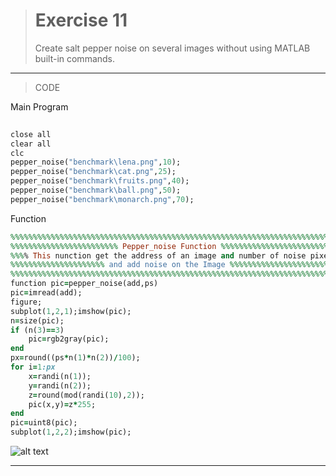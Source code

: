 
> # Exercise 11
> Create salt pepper noise on several images without using MATLAB built-in commands. 
***
>CODE

Main Program
```ruby
 
close all
clear all
clc
pepper_noise("benchmark\lena.png",10);
pepper_noise("benchmark\cat.png",25);
pepper_noise("benchmark\fruits.png",40);
pepper_noise("benchmark\ball.png",50);
pepper_noise("benchmark\monarch.png",70);
```
Function
```ruby
%%%%%%%%%%%%%%%%%%%%%%%%%%%%%%%%%%%%%%%%%%%%%%%%%%%%%%%%%%%%%%%%%%%%%%%%%%%
%%%%%%%%%%%%%%%%%%%%%%%% Pepper_noise Function %%%%%%%%%%%%%%%%%%%%%%%%%%%%
%%%% This nunction get the address of an image and number of noise pixel%%%
%%%%%%%%%%%%%%%%%%%%% and add noise on the Image %%%%%%%%%%%%%%%%%%%%%%%%%%
%%%%%%%%%%%%%%%%%%%%%%%%%%%%%%%%%%%%%%%%%%%%%%%%%%%%%%%%%%%%%%%%%%%%%%%%%%%
function pic=pepper_noise(add,ps)
pic=imread(add);
figure;
subplot(1,2,1);imshow(pic);
n=size(pic);
if (n(3)==3)
    pic=rgb2gray(pic);
end 
px=round((ps*n(1)*n(2))/100);
for i=1:px
    x=randi(n(1));
    y=randi(n(2));
    z=round(mod(randi(10),2));
    pic(x,y)=z*255;
end
pic=uint8(pic);
subplot(1,2,2);imshow(pic);
```
![alt text](https://github.com/semnan-university-ai/image-processing-class/blob/2687c7cd96689152e04a67441b485851d3ee9add/excersiecs/alirezachaji/11/Exce11.1.png)
***
